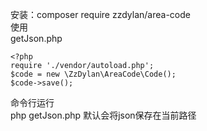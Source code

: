 安装：composer require zzdylan/area-code  
使用  
getJson.php  
```
<?php
require './vendor/autoload.php';  
$code = new \ZzDylan\AreaCode\Code();  
$code->save();
```
命令行运行  
php getJson.php
默认会将json保存在当前路径